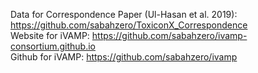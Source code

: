 Data for Correspondence Paper (Ul-Hasan et al. 2019): https://github.com/sabahzero/ToxiconX_Correspondence <br/>
Website for iVAMP: https://github.com/sabahzero/ivamp-consortium.github.io <br/>
Github for iVAMP: https://github.com/sabahzero/ivamp 
